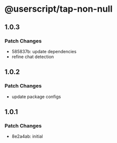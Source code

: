 # @userscript/tap-non-null

## 1.0.3

### Patch Changes

- 585837b: update dependencies
- refine chat detection

## 1.0.2

### Patch Changes

- update package configs

## 1.0.1

### Patch Changes

- 8e2a4ab: initial
